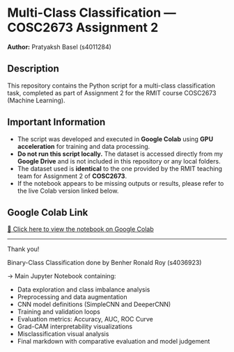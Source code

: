 # Multi-Class Classification — COSC2673 Assignment 2  
**Author:** Pratyaksh Basel (s4011284)

## Description

This repository contains the Python script for a multi-class classification task, completed as part of Assignment 2 for the RMIT course COSC2673 (Machine Learning).

## Important Information

- The script was developed and executed in **Google Colab** using **GPU acceleration** for training and data processing.
- **Do not run this script locally.** The dataset is accessed directly from my **Google Drive** and is not included in this repository or any local folders.
- The dataset used is **identical** to the one provided by the RMIT teaching team for Assignment 2 of **COSC2673**.
- If the notebook appears to be missing outputs or results, please refer to the live Colab version linked below.

## Google Colab Link

[🔗 Click here to view the notebook on Google Colab](https://colab.research.google.com/drive/1E7cHHYEpxczJu4vkVNFnO_hjHkU7CgCk#scrollTo=oyjLQay9p1sw&uniqifier=1)  


---

Thank you!


Binary-Class Classification done by Benher Ronald Roy (s4036923)

→ Main Jupyter Notebook containing:
   - Data exploration and class imbalance analysis
   - Preprocessing and data augmentation
   - CNN model definitions (SimpleCNN and DeeperCNN)
   - Training and validation loops
   - Evaluation metrics: Accuracy, AUC, ROC Curve
   - Grad-CAM interpretability visualizations
   - Misclassification visual analysis
   - Final markdown with comparative evaluation and model judgement
